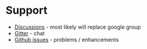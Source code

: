 # Support

* [Discussions](https://github.com/xvik/dropwizard-guicey/discussions) - most likely will replace google group
* [Gitter](https://gitter.im/xvik/dropwizard-guicey) - chat
* [Github issues](https://github.com/xvik/dropwizard-guicey/issues) - problems / enhancements
